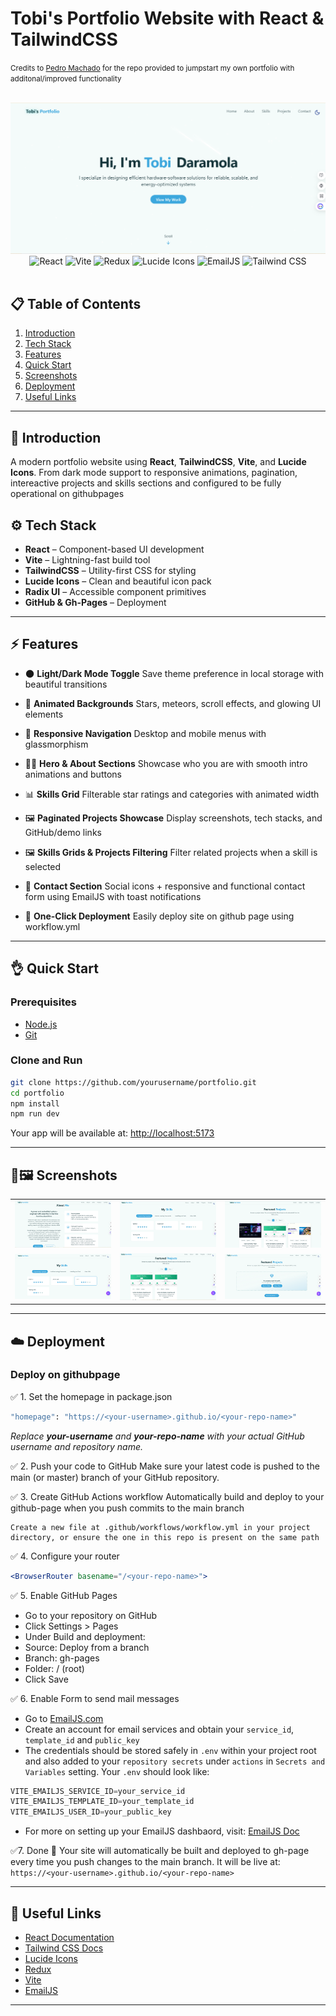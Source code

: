 # Tobi's Portfolio Website with React & TailwindCSS
<small>Credits to <a href="https://github.com/machadop1407">Pedro Machado</a> for the repo provided to jumpstart my own portfolio with additonal/improved functionality</small>
<div align="center">
  <br />
    <img src="./readme/banner.png" alt="Portfolio Website Banner">
  </a>
  <br />
  <div>
    <img src="https://img.shields.io/badge/-React-61DAFB?style=for-the-badge&logo=react&logoColor=black" alt="React" />
    <img src="https://img.shields.io/badge/-Vite-646CFF?style=for-the-badge&logo=vite&logoColor=white" alt="Vite" />
    <img src="https://img.shields.io/badge/redux-%23593d88.svg?style=for-the-badge&logo=redux&logoColor=white" alt="Redux" />
    <img src="https://img.shields.io/badge/-Lucide Icons-FD4D4D?style=for-the-badge&logo=lucide" alt="Lucide Icons" />
    <img src="https://img.shields.io/badge/EmailJS-FF6C37?style=for-the-badge&logo=emailjs&logoColor=white" alt="EmailJS" />
    <img src="https://img.shields.io/badge/Tailwind_CSS-06B6D4?style=for-the-badge&logo=tailwind-css&logoColor=white" alt="Tailwind CSS" />

  </div>
  <br />
</div>

## 📋 Table of Contents

1. [Introduction](#-introduction)
2. [Tech Stack](#-tech-stack)
3. [Features](#-features)
4. [Quick Start](#-quick-start)
5. [Screenshots](#-screenshots)
6. [Deployment](#-deployment)
7. [Useful Links](#-useful-links)

---

## 🚀 Introduction

A modern portfolio website using **React**, **TailwindCSS**, **Vite**, and **Lucide Icons**. From dark mode support to responsive animations, pagination, intereactive projects and skills sections and configured to be fully operational on githubpages

## ⚙️ Tech Stack

* **React** – Component-based UI development
* **Vite** – Lightning-fast build tool
* **TailwindCSS** – Utility-first CSS for styling
* **Lucide Icons** – Clean and beautiful icon pack
* **Radix UI** – Accessible component primitives
* **GitHub & Gh-Pages** – Deployment

---

## ⚡️ Features

* 🌑 **Light/Dark Mode Toggle**
  Save theme preference in local storage with beautiful transitions

* 💫 **Animated Backgrounds**
  Stars, meteors, scroll effects, and glowing UI elements

* 📱 **Responsive Navigation**
  Desktop and mobile menus with glassmorphism

* 👨‍💻 **Hero & About Sections**
  Showcase who you are with smooth intro animations and buttons

* 📊 **Skills Grid**
  Filterable star ratings and categories with animated width

* 🖼️ **Paginated Projects Showcase**
  Display screenshots, tech stacks, and GitHub/demo links

* 🖼️ **Skills Grids & Projects Filtering**
  Filter related projects when a skill is selected 

* 📩 **Contact Section**
  Social icons + responsive and functional contact form using EmailJS with toast notifications

* 🚀 **One-Click Deployment**
  Easily deploy site on github page using workflow.yml

---

## 👌 Quick Start

### Prerequisites

* [Node.js](https://nodejs.org/)
* [Git](https://git-scm.com/)

### Clone and Run

```bash
git clone https://github.com/yourusername/portfolio.git
cd portfolio
npm install
npm run dev
```

Your app will be available at: [http://localhost:5173](http://localhost:5173)

---

## 📸🖼️ Screenshots

<table>
  <tr>
    <td><img src="./readme/aboutMe_banner.png" alt="About Me" width="100%"></td>
    <td><img src="./readme/skill_banner.png" alt="Skills" width="100%"></td>
    <td><img src="./readme/project_banner.png" alt="Projects" width="100%"></td>
  </tr>
  <tr>
    <td><img src="./readme/selectSKill_banner.png" alt="Select Skill" width="100%"></td>
    <td><img src="./readme/filteredproject_banner.png" alt="Filtered Projects" width="100%"></td>
    <td><img src="./readme/noproject_banner.png" alt="No Projects" width="100%"></td>
  </tr>
</table>


---

## ☁️ Deployment

### Deploy on githubpage

✅ 1. Set the homepage in package.json
```bash
"homepage": "https://<your-username>.github.io/<your-repo-name>"
```
<i>Replace <b>your-username</b> and <b>your-repo-name</b> with your actual GitHub username and repository name. </i>

✅ 2. Push your code to GitHub
Make sure your latest code is pushed to the main (or master) branch of your GitHub repository.

✅ 3. Create GitHub Actions workflow
Automatically build and deploy to your github-page when you push commits to the main branch
```
Create a new file at .github/workflows/workflow.yml in your project directory, or ensure the one in this repo is present on the same path
```

✅ 4. Configure your router 
```jsx
<BrowserRouter basename="/<your-repo-name>">
```
✅ 5. Enable GitHub Pages
- Go to your repository on GitHub
- Click Settings > Pages
- Under Build and deployment:
- Source: Deploy from a branch
- Branch: gh-pages
- Folder: / (root)
- Click Save

✅ 6. Enable Form to send mail messages
- Go to [EmailJS.com](https://www.emailjs.com/)
- Create an account for email services and obtain your `service_id`, `template_id` and `public_key`
- The credentials should be stored safely in `.env` within your project root and also added to your `repository secrets` under `actions` in `Secrets and Variables` setting. Your `.env` should look like:
```js
VITE_EMAILJS_SERVICE_ID=your_service_id
VITE_EMAILJS_TEMPLATE_ID=your_template_id
VITE_EMAILJS_USER_ID=your_public_key
```
- For more on setting up your EmailJS dashbaord, visit: [EmailJS Doc](https://www.emailjs.com/docs/tutorial/overview/)

✅7. Done 🎉
Your site will automatically be built and deployed to gh-page every time you push changes to the main branch. It will be live at:
`https://<your-username>.github.io/<your-repo-name>`

---

## 🔗 Useful Links

* [React Documentation](https://reactjs.org/)
* [Tailwind CSS Docs](https://tailwindcss.com/)
* [Lucide Icons](https://lucide.dev/)
* [Redux](https://redux.js.org/tutorials/quick-start)
* [Vite](https://vitejs.dev/)
* [EmailJS](https://www.emailjs.com/)

---

